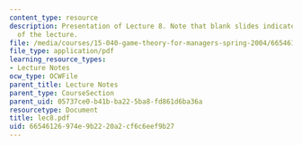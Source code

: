 ```yaml
---
content_type: resource
description: Presentation of Lecture 8. Note that blank slides indicate separate sections
  of the lecture.
file: /media/courses/15-040-game-theory-for-managers-spring-2004/66546126974e9b2220a2cf6c6eef9b27_lec8.pdf
file_type: application/pdf
learning_resource_types:
- Lecture Notes
ocw_type: OCWFile
parent_title: Lecture Notes
parent_type: CourseSection
parent_uid: 05737ce0-b41b-ba22-5ba8-fd861d6ba36a
resourcetype: Document
title: lec8.pdf
uid: 66546126-974e-9b22-20a2-cf6c6eef9b27
---
```

